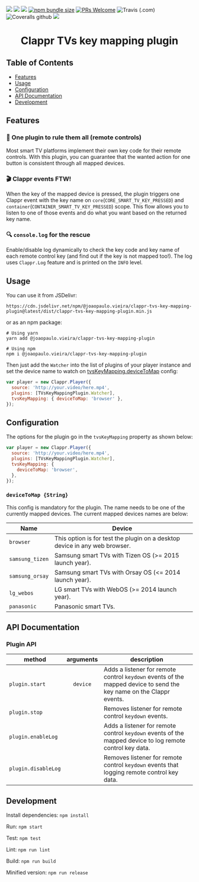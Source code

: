 [![](https://data.jsdelivr.com/v1/package/npm/@joaopaulo.vieira/clappr-tvs-key-mapping-plugin/badge)](https://www.jsdelivr.com/package/npm/@joaopaulo.vieira/clappr-tvs-key-mapping-plugin)
[![](https://img.shields.io/npm/v/@joaopaulo.vieira/clappr-tvs-key-mapping-plugin.svg?style=flat-square)](https://npmjs.org/package/@joaopaulo.vieira/clappr-tvs-key-mapping-plugin)
[![](https://img.shields.io/npm/dt/@joaopaulo.vieira/clappr-tvs-key-mapping-plugin.svg?style=flat-square)](https://npmjs.org/package/@joaopaulo.vieira/clappr-tvs-key-mapping-plugin)
[![npm bundle size](https://img.shields.io/bundlephobia/min/@joaopaulo.vieira/clappr-tvs-key-mapping-plugin?style=flat-square)](https://bundlephobia.com/result?p=@joaopaulo.vieira/clappr-tvs-key-mapping-plugin)
[![PRs Welcome](https://img.shields.io/badge/PRs-welcome-brightgreen.svg?style=flat-square)](http://makeapullrequest.com)
![Travis (.com)](https://img.shields.io/travis/com/joaopaulovieira/clappr-tvs-key-mapping-plugin?style=flat-square)
![Coveralls github](https://img.shields.io/coveralls/github/joaopaulovieira/clappr-tvs-key-mapping-plugin?style=flat-square)
[![](https://img.shields.io/github/license/joaopaulovieira/clappr-context-menu-plugin?style=flat-square)](https://github.com/joaopaulovieira/clappr-context-menu-plugin/blob/master/LICENSE)

<h1 align=center>Clappr TVs key mapping plugin</h1>

## Table of Contents
- [Features](https://github.com/joaopaulovieira/clappr-tvs-key-mapping-plugin#Features)
- [Usage](https://github.com/joaopaulovieira/clappr-tvs-key-mapping-plugin#Usage)
- [Configuration](https://github.com/joaopaulovieira/clappr-tvs-key-mapping-plugin#Configuration)
- [API Documentation](https://github.com/joaopaulovieira/clappr-tvs-key-mapping-plugin#API-Documentation)
- [Development](https://github.com/joaopaulovieira/clappr-tvs-key-mapping-plugin#Development)

## Features
### :mage: One plugin to rule them all (remote controls)
Most smart TV platforms implement their own key code for their remote controls. With this plugin, you can guarantee that the wanted action for one button is consistent through all mapped devices.

### :clapper: Clappr events FTW!
When the key of the mapped device is pressed, the plugin triggers one Clappr event with the key name on `core`(`CORE_SMART_TV_KEY_PRESSED`) and `container`(`CONTAINER_SMART_TV_KEY_PRESSED`) scope. This flow allows you to listen to one of those events and do what you want based on the returned key name.

### :mag: `console.log` for the rescue
Enable/disable log dynamically to check the key code and key name of each remote control key (and find out if the key is not mapped too!). The log uses `Clappr.Log` feature and is printed on the `INFO` level.


## Usage
You can use it from JSDelivr:
```
https://cdn.jsdelivr.net/npm/@joaopaulo.vieira/clappr-tvs-key-mapping-plugin@latest/dist/clappr-tvs-key-mapping-plugin.min.js
```
or as an npm package:
```properties
# Using yarn
yarn add @joaopaulo.vieira/clappr-tvs-key-mapping-plugin

# Using npm
npm i @joaopaulo.vieira/clappr-tvs-key-mapping-plugin
```

Then just add the `Watcher` into the list of plugins of your player instance and set the device name to watch on [tvsKeyMapping.deviceToMap](https://github.com/joaopaulovieira/clappr-tvs-key-mapping-plugin#devicetomap-string) config:
```javascript
var player = new Clappr.Player({
  source: 'http://your.video/here.mp4',
  plugins: [TVsKeyMappingPlugin.Watcher],
  tvsKeyMapping: { deviceToMap: 'browser' },
});
```

## Configuration
The options for the plugin go in the `tvsKeyMapping` property as shown below:
```javascript
var player = new Clappr.Player({
  source: 'http://your.video/here.mp4',
  plugins: [TVsKeyMappingPlugin.Watcher],
  tvsKeyMapping: {
    deviceToMap: 'browser',
  },
});
```

### `deviceToMap {String}`
This config is mandatory for the plugin. The name needs to be one of the currently mapped devices. The current mapped devices names are below:

| Name | Device |
|------|--------|
| `browser` | This option is for test the plugin on a desktop device in any web browser. |
|`samsung_tizen`| Samsung smart TVs with Tizen OS (>= 2015 launch year). |
|`samsung_orsay`| Samsung smart TVs with Orsay OS (<= 2014 launch year). |
|`lg_webos`| LG smart TVs with WebOS (>= 2014 launch year). |
|`panasonic`| Panasonic smart TVs. |

## API Documentation

### Plugin API
| method | arguments | description |
|--------|:---------:|-------------|
| `plugin.start` | `device` | Adds a listener for remote control `keydown` events of the mapped device to send the key name on the Clappr events. |
| `plugin.stop` | | Removes listener for remote control `keydown` events. |
| `plugin.enableLog` |  | Adds a listener for remote control `keydown` events of the mapped device to log remote control key data. |
| `plugin.disableLog` |  | Removes listener for remote control `keydown` events that logging remote control key data. |

## Development
Install dependencies: `npm install`

Run: `npm start`

Test: `npm test`

Lint: `npm run lint`

Build: `npm run build`

Minified version: `npm run release`
